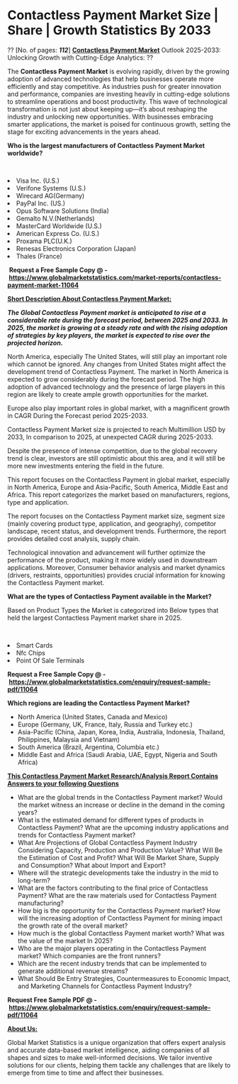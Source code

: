 <H1>Contactless Payment Market Size | Share | Growth Statistics By 2033</H1><p>?? [No. of pages:&nbsp;<strong><em>112</em></strong>]&nbsp;<strong><a href="https://www.globalmarketstatistics.com/market-reports/contactless-payment-market-11064">Contactless Payment&nbsp;Market</a></strong>&nbsp;Outlook 2025-2033: Unlocking Growth with Cutting-Edge Analytics: ??</p><p>The <strong>Contactless Payment Market</strong> is evolving rapidly, driven by the growing adoption of advanced technologies that help businesses operate more efficiently and stay competitive. As industries push for greater innovation and performance, companies are investing heavily in cutting-edge solutions to streamline operations and boost productivity. This wave of technological transformation is not just about keeping up&mdash;it&rsquo;s about reshaping the industry and unlocking new opportunities. With businesses embracing smarter applications, the market is poised for continuous growth, setting the stage for exciting advancements in the years ahead.</p><p><strong>Who is the largest manufacturers of Contactless Payment Market worldwide?</strong></p><p>&nbsp;<li>Visa Inc. (U.S.)<li>Verifone Systems (U.S.)<li>Wirecard AG(Germany)<li>PayPal Inc. (US.)<li>Opus Software Solutions (India)<li>Gemalto N.V.(Netherlands)<li>MasterCard Worldwide (U.S.)<li>American Express Co. (U.S.)<li>Proxama PLC(U.K.)<li>Renesas Electronics Corporation (Japan)<li>Thales (France)</p><p>&nbsp;<strong>Request a Free Sample Copy @ -&nbsp;<a href="https://www.globalmarketstatistics.com/market-reports/contactless-payment-market-11064">https://www.globalmarketstatistics.com/market-reports/contactless-payment-market-11064</a></strong></p><p><strong><u>Short Description About Contactless Payment Market:</u></strong></p><p><strong><em>The Global Contactless Payment market is anticipated to rise at a considerable rate during the forecast period, between 2025 and 2033. In 2025, the market is growing at a steady rate and with the rising adoption of strategies by key players, the market is expected to rise over the projected horizon.</em></strong></p><p>North America, especially The United States, will still play an important role which cannot be ignored. Any changes from United States might affect the development trend of Contactless Payment. The market in North America is expected to grow considerably during the forecast period. The high adoption of advanced technology and the presence of large players in this region are likely to create ample growth opportunities for the market.</p><p>Europe also play important roles in global market, with a magnificent growth in CAGR During the Forecast period 2025-2033.</p><p>Contactless Payment Market size is projected to reach Multimillion USD by 2033, In comparison to 2025, at unexpected CAGR during 2025-2033.</p><p>Despite the presence of intense competition, due to the global recovery trend is clear, investors are still optimistic about this area, and it will still be more new investments entering the field in the future.</p><p>This report focuses on the Contactless Payment in global market, especially in North America, Europe and Asia-Pacific, South America, Middle East and Africa. This report categorizes the market based on manufacturers, regions, type and application.</p><p>The report focuses on the Contactless Payment market size, segment size (mainly covering product type, application, and geography), competitor landscape, recent status, and development trends. Furthermore, the report provides detailed cost analysis, supply chain.</p><p>Technological innovation and advancement will further optimize the performance of the product, making it more widely used in downstream applications. Moreover, Consumer behavior analysis and market dynamics (drivers, restraints, opportunities) provides crucial information for knowing the Contactless Payment market.</p><p><strong>What are the types of Contactless Payment available in the Market?</strong></p><p>Based on Product Types the Market is categorized into Below types that held the largest Contactless Payment market share in 2025.</p><p>&nbsp;<li>Smart Cards<li> Nfc Chips<li> Point Of Sale Terminals&nbsp;</p><p><strong>Request a Free Sample Copy @ -&nbsp;<a href="https://www.globalmarketstatistics.com/enquiry/request-sample-pdf/11064">https://www.globalmarketstatistics.com/enquiry/request-sample-pdf/11064</a></strong></p><p><strong>Which regions are leading the Contactless Payment Market?</strong></p><ul><li>North America (United States, Canada and Mexico)</li><li>Europe (Germany, UK, France, Italy, Russia and Turkey etc.)</li><li>Asia-Pacific (China, Japan, Korea, India, Australia, Indonesia, Thailand, Philippines, Malaysia and Vietnam)</li><li>South America (Brazil, Argentina, Columbia etc.)</li><li>Middle East and Africa (Saudi Arabia, UAE, Egypt, Nigeria and South Africa)</li></ul><p><strong><u>This Contactless Payment Market Research/Analysis Report Contains Answers to your following Questions</u></strong></p><ul><li>What are the global trends in the Contactless Payment market? Would the market witness an increase or decline in the demand in the coming years?</li><li>What is the estimated demand for different types of products in Contactless Payment? What are the upcoming industry applications and trends for Contactless Payment market?</li><li>What Are Projections of Global Contactless Payment Industry Considering Capacity, Production and Production Value? What Will Be the Estimation of Cost and Profit? What Will Be Market Share, Supply and Consumption? What about Import and Export?</li><li>Where will the strategic developments take the industry in the mid to long-term?</li><li>What are the factors contributing to the final price of Contactless Payment? What are the raw materials used for Contactless Payment manufacturing?</li><li>How big is the opportunity for the Contactless Payment market? How will the increasing adoption of Contactless Payment for mining impact the growth rate of the overall market?</li><li>How much is the global Contactless Payment market worth? What was the value of the market In 2025?</li><li>Who are the major players operating in the Contactless Payment market? Which companies are the front runners?</li><li>Which are the recent industry trends that can be implemented to generate additional revenue streams?</li><li>What Should Be Entry Strategies, Countermeasures to Economic Impact, and Marketing Channels for Contactless Payment Industry?</li></ul><p><strong>Request Free Sample PDF @ -&nbsp;<a href="https://www.globalmarketstatistics.com/enquiry/request-sample-pdf/11064">https://www.globalmarketstatistics.com/enquiry/request-sample-pdf/11064</a></strong></p><p><strong><u>About Us:</u></strong></p><p>Global Market Statistics&nbsp;is a unique organization that offers expert analysis and accurate data-based market intelligence, aiding companies of all shapes and sizes to make well-informed decisions. We tailor inventive solutions for our clients, helping them tackle any challenges that are likely to emerge from time to time and affect their businesses.</p>
